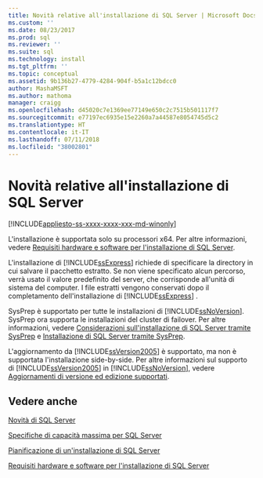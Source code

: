```yaml
---
title: Novità relative all'installazione di SQL Server | Microsoft Docs
ms.custom: ''
ms.date: 08/23/2017
ms.prod: sql
ms.reviewer: ''
ms.suite: sql
ms.technology: install
ms.tgt_pltfrm: ''
ms.topic: conceptual
ms.assetid: 9b136b27-4779-4284-904f-b5a1c12bdcc0
author: MashaMSFT
ms.author: mathoma
manager: craigg
ms.openlocfilehash: d45020c7e1369ee77149e650c2c7515b501117f7
ms.sourcegitcommit: e77197ec6935e15e2260a7a44587e8054745d5c2
ms.translationtype: HT
ms.contentlocale: it-IT
ms.lasthandoff: 07/11/2018
ms.locfileid: "38002801"
---
```

# <a name="what39s-new-in-sql-server-installation"></a>Novità relative all'installazione di SQL Server
[!INCLUDE[appliesto-ss-xxxx-xxxx-xxx-md-winonly](../../includes/appliesto-ss-xxxx-xxxx-xxx-md-winonly.md)]

 L'installazione è supportata solo su processori x64. Per altre informazioni, vedere [Requisiti hardware e software per l'installazione di SQL Server](../../sql-server/install/hardware-and-software-requirements-for-installing-sql-server.md).
  
 L'installazione di [!INCLUDE[ssExpress](../../includes/ssexpress-md.md)] richiede di specificare la directory in cui salvare il pacchetto estratto. Se non viene specificato alcun percorso, verrà usato il valore predefinito del server, che corrisponde all'unità di sistema del computer. I file estratti vengono conservati dopo il completamento dell'installazione di [!INCLUDE[ssExpress](../../includes/ssexpress-md.md)] .  
  
 SysPrep è supportato per tutte le installazioni di [!INCLUDE[ssNoVersion](../../includes/ssnoversion-md.md)]. SysPrep ora supporta le installazioni del cluster di failover. Per altre informazioni, vedere [Considerazioni sull'installazione di SQL Server tramite SysPrep](../../database-engine/install-windows/considerations-for-installing-sql-server-using-sysprep.md) e [Installazione di SQL Server tramite SysPrep](../../database-engine/install-windows/install-sql-server-using-sysprep.md).  
  
 L'aggiornamento da [!INCLUDE[ssVersion2005](../../includes/ssversion2005-md.md)] è supportato, ma non è supportata l'installazione side\-by\-side. Per altre informazioni sul supporto di [!INCLUDE[ssVersion2005](../../includes/ssversion2005-md.md)] in [!INCLUDE[ssNoVersion](../../includes/ssnoversion-md.md)], vedere [Aggiornamenti di versione ed edizione supportati](../../database-engine/install-windows/supported-version-and-edition-upgrades.md).  
 
  
## <a name="see-also"></a>Vedere anche  
[Novità di SQL Server](../../sql-server/what-s-new-in-sql-server-2017.md)

[Specifiche di capacità massima per SQL Server](../../sql-server/maximum-capacity-specifications-for-sql-server.md)   

[Pianificazione di un'installazione di SQL Server](../../sql-server/install/planning-a-sql-server-installation.md)   

[Requisiti hardware e software per l'installazione di SQL Server](../../sql-server/install/hardware-and-software-requirements-for-installing-sql-server.md)  
  
